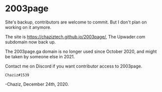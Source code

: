 # 2003page
Site's backup, contributors are welcome to commit. But I don't plan on working on it anymore.

The site is https://chaziztech.github.io/2003page/, The Upwader.com subdomain now back up.

The 2003page.ga domain is no longer used since October 2020, and might be taken by someone else in 2021.

Contact me on Discord if you want contributor access to 2003page.

``Chaziz#1539``

-Chaziz, December 24th, 2020.

